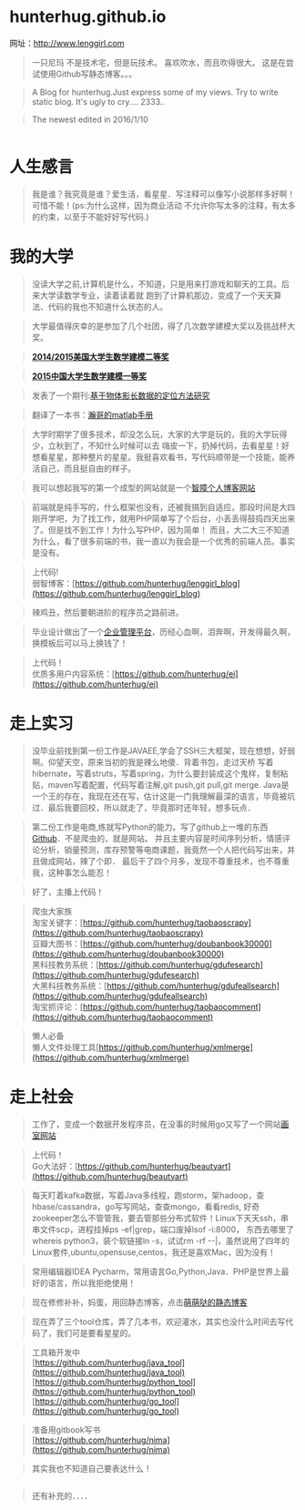 # hunterhug.github.io
网址：http://www.lenggirl.com

>一只尼玛 不是技术宅，但是玩技术。
>喜欢吹水，而且吹得很大。
>这是在尝试使用Github写静态博客。。。

>A Blog for hunterhug.Just express some of my views.
>Try to write static blog.
>It's ugly to cry....
>2333..

>The newest edited in 2016/1/10

<img alt="" src="https://raw.githubusercontent.com/hunterhug/hunterhug.github.io/master/me.png"/>

# 人生感言
>我是谁？我究竟是谁？爱生活，看星星．写注释可以像写小说那样多好啊！可惜不能！(ps:为什么这样，因为商业活动
不允许你写太多的注释，有太多的约束，以至于不能好好写代码.)

# 我的大学
>没读大学之前,计算机是什么，不知道，只是用来打游戏和聊天的工具。后来大学读数学专业，读着读着就
跑到了计算机那边，变成了一个天天算法、代码的我也不知道什么状态的人。

>大学最值得庆幸的是参加了几个社团，得了几次数学建模大奖以及挑战杯大奖。

>**[2014/2015美国大学生数学建模二等奖](http://mcm.gdufe.edu.cn/)**

>**[2015中国大学生数学建模一等奖](http://www.mathapply.cn/Study/question/qid/341)**


>发表了一个期刊:[基于物体影长数据的定位方法研究 ](http://s.wanfangdata.com.cn/Paper.aspx?q=%e4%bd%9c%e8%80%85%3a%22%e9%99%88%e9%94%a6%e7%80%9a%22)

>翻译了一本书：[瀚哥的matlab手册](http://www.lenggirl.com/matlab.pdf)

>大学时期学了很多技术，却没怎么玩，大家的大学是玩的，我的大学玩得少，立秋到了，不知什么时候可以去
嗨皮一下，扔掉代码，去看星星！好想看星星，那种整片的星星。我挺喜欢看书，写代码顺带是一个技能，能养活自己，而且挺自由的样子。

>我可以想起我写的第一个成型的网站就是一个[智障个人博客网站](http://php.lenggirl.com/)

>前端就是纯手写的，什么框架也没有，还被我搞到自适应，那段时间是大四刚开学吧，为了找工作，就用PHP简单写了个后台，小丢丢得鼓捣四天出来了。但是找不到工作！为什么写PHP，因为简单！
而且，大二大三不知道为什么，看了很多前端的书，我一直以为我会是一个优秀的前端人员。事实是没有。

>上代码!<br/>
弱智博客：[https://github.com/hunterhug/lenggirl_blog](https://github.com/hunterhug/lenggirl_blog)

>辣鸡丑，然后要朝进阶的程序员之路前进。

>毕业设计做出了一个[企业管理平台](http://ei.lenggirl.com/)，历经心血啊，泪奔啊，开发得最久啊，换模板后可以马上换钱了！

>上代码！<br/>
>优质多用户内容系统：[https://github.com/hunterhug/ei](https://github.com/hunterhug/ei)

# 走上实习
>没毕业前找到第一份工作是JAVAEE,学会了SSH三大框架，现在想想，好弱啊。仰望天空，原来当初的我是辣么地傻．背着书包，走过天桥
写着hibernate，写着struts，写着spring，为什么要封装成这个鬼样，复制粘贴，maven写着配置，代码写着注解,git push,git pull,git merge.
Java是一个王的存在，我现在还在写，估计这是一门我理解最深的语言，毕竟被坑过．最后我要回校，所以就走了，毕竟那时还年轻，想多玩点．

>第二份工作是电商,练就写Python的能力。写了github上一堆的东西[Github](https://www.github.com/hunterhug)．不是爬虫的，就是网站。
并且主要内容是时间序列分析，情感评论分析，销量预测，库存预警等电商课题，我竟然一个人把代码写出来，并且做成网站，辣了个即．
最后干了四个月多，发现不尊重技术，也不尊重我，这种事怎么能忍！

>好了，主播上代码！

> 爬虫大家族<br/>
>淘宝关键字：[https://github.com/hunterhug/taobaoscrapy](https://github.com/hunterhug/taobaoscrapy)<br/>
>豆瓣大图书：[https://github.com/hunterhug/doubanbook30000](https://github.com/hunterhug/doubanbook30000)<br/>
>黑科技教务系统：[https://github.com/hunterhug/gdufesearch](https://github.com/hunterhug/gdufesearch)<br/>
>大黑科技教务系统：[https://github.com/hunterhug/gdufeallsearch](https://github.com/hunterhug/gdufeallsearch)<br/>
>淘宝抓评论：[https://github.com/hunterhug/taobaocomment](https://github.com/hunterhug/taobaocomment)<br/>

>懒人必备<br/>
>懒人文件处理工具[https://github.com/hunterhug/xmlmerge](https://github.com/hunterhug/xmlmerge)


# 走上社会
>工作了，变成一个数据开发程序员，在没事的时候用go又写了一个网站[画室网站](http://beauty.lenggirl.com/)

>上代码！<br/>
>Go大法好：[https://github.com/hunterhug/beautyart](https://github.com/hunterhug/beautyart)

>每天盯着kafka数据，写着Java多线程，跑storm，架hadoop，查hbase/cassandra，go写写网站，查查mongo，看看redis,
好奇zookeeper怎么不管管我，要去管那些分布式软件！Linux下天天ssh，串串文件scp，进程挂掉ps -ef|grep，端口废掉lsof -i:8000，
东西去哪里了whereis python3，装个软链接ln -s，试试rm -rf --|，虽然说用了四年的Linux套件,ubuntu,opensuse,centos，我还是喜欢Mac，因为没有！

>常用编辑器IDEA Pycharm，常用语言Go,Python,Java．PHP是世界上最好的语言，所以我拒绝使用！

>现在修修补补，妈蛋，用回静态博客，点击[萌萌哒的静态博客](https://github.com/hunterhug/hunterhug.github.io)

>现在弄了三个tool仓库，弄了几本书，欢迎灌水，其实也没什么时间去写代码了，我们可是要看星星的。

>工具箱开发中<br/>
>[https://github.com/hunterhug/java_tool](https://github.com/hunterhug/java_tool)<br/>
>[https://github.com/hunterhug/python_tool](https://github.com/hunterhug/python_tool)<br/>
>[https://github.com/hunterhug/go_tool](https://github.com/hunterhug/go_tool)<br/>

>准备用gitbook写书<br/>
>[https://github.com/hunterhug/nima](https://github.com/hunterhug/nima)

>其实我也不知道自己要表达什么！

<img alt="" src="https://raw.githubusercontent.com/hunterhug/hunterhug.github.io/master/img/mylove.jpg"/>

>还有补充的．．．．
